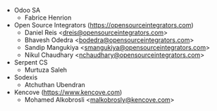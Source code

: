 - Odoo SA
  - Fabrice Henrion
- Open Source Integrators (<https://opensourceintegrators.com>)
  - Daniel Reis \<<dreis@opensourceintegrators.com>\>
  - Bhavesh Odedra \<<bodedra@opensourceintegrators.com>\>
  - Sandip Mangukiya \<<smangukiya@opensourceintegrators.com>\>
  - Nikul Chaudhary \<<nchaudhary@opensourceintegrators.com>\>
- Serpent CS
  - Murtuza Saleh
- Sodexis
  - Atchuthan Ubendran
- Kencove (<https://www.kencove.com>)
  - Mohamed Alkobrosli \<<malkobrosly@kencove.com>\>
